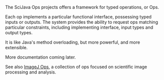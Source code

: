 The SciJava Ops projects offers a framework for typed operations, or Ops.

Each op implements a particular functional interface, possessing typed inputs
or outputs. The system provides the ability to request ops matching particular
constraints, including implementing interface, input types and output types. 

It is like Java's method overloading, but more powerful, and more extensible.

More documentation coming later.

See also [ImageJ Ops](https://github.com/imagej/imagej-ops), a collection of
ops focused on scientific image processing and analysis.
